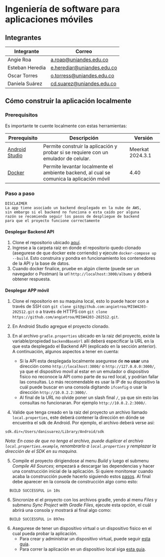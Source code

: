 # Ingeniería de software para aplicaciones móviles

## Integrantes
|Integrante|Correo|
|---|---|
|Angie Roa|a.roap@uniandes.edu.co|
|Esteban Heredia|e.herediar@uniandes.edu.co|
|Oscar Torres|o.torress@uniandes.edu.co|
|Daniela Suárez|cd.suarez@uniandes.edu.co|

## Cómo construir la aplicación localmente

### Prerequisitos
Es importante te cuente localmente con estas herramientas:

|Prerequisito|Descripción|Versión|
|---|---|---|
|[Android Studio](https://developer.android.com/studio)|Permite construir la aplicación y probar si se requiere con un emulador de celular.|Meerkat 2024.3.1|
|[Docker](https://www.docker.com/)|Permite levantar localmente el ambiente backend, al cual se comunica la aplicación móvil|4.40|


### Paso a paso
    DISCLAIMER
    La app tiene asociado un backend desplegado en la nube de AWS, 
    sin embargo si el backend no funciona o esta caído por alguna 
    razón se recomienda seguir los pasos de despliegue de backend 
    para que el proyecto funcione correctamente

#### Desplegar Backend API
1. Clone el repositorio ubicado [aquí](https://github.com/TheSoftwareDesignLab/BackVynils).
2. Ingrese a la carpeta raiz en donde el repositorio quedo clonado (asegurese de que docker este corriendo) y ejecute `docker-compose up --build`. Esto construira y pondra en funcionamiento los contenedores de la API y la base de datos.
3. Cuando docker finalice, pruebe en algún cliente (puede ser un navegador o Postman) la url `http://localhost:3000/albums` y deberá obtener respuesta.

#### Desplegar APP móvil
1. Clone el repositorio en su maquina local, esto lo puede hacer con a través de SSH con `git clone git@github.com:angietroa/MISW4203-202512.git` o a través de HTTPS con `git clone https://github.com/angietroa/MISW4203-202512.git`.

2. En Android Studio agregue el proyecto clonado. 

3. En al archivo `gradle.properties` ubicado en la raiz del proyecto, existe la variable/propiedad `backendBaseUrl` allí deberá especificar la URL en la que esta desplegado el Backend API (explicado en la sección anterior). A continuación, algunos aspectos a tener en cuenta:

   * Si la API esta desplegada localmente asegurese de **no usar** una dirección como `http://localhost:3000/` o `http://127.0.0.0:3000/`, ya que el dispositivo movil al estar en un emulador o dispositivo fisico no reconoce la API como parte de su red local, y podrían fallar las consultas. Lo más recomendable es usar la IP de su dispositivo la cuál puede buscar en una consola digitando `ifconfig` o usar la dirección `http://10.0.2.2:3000/`.
   * Al final de la URL no olvide poner un slash final `/`, ya que sin esto las consultas no funcionaran. Por ejemplo `http://10.0.2.2:3000/`.

4. Valide que tenga creado en la raiz del proyecto un archivo llamado `local.properties`, este deberá contener la dirección en dónde se encuentra el sdk de Android. Por ejemplo, el archivo deberá verse así:

```
sdk.dir=/Users/danisuarez/Library/Android/sdk
```

*Nota: En caso de que no tenga el archivo, puede duplicar el archivo `local.properties.example`, renombrarlo a `local.properties` y remplazar la dirección de el SDK en su maquina.*

5. Compile el proyecto dirigiendose al menu *Build* y luego el submenu *Compile All Sources*; empezará a descargar las dependencias y hacer una construcción inicial de la aplicación. Si quiere monitorear cuando acaba la construcción puede hacerlo siguiendo estos [pasos](https://developer.android.com/studio/run). Al final debe aparecer en la consola de construcción algo como esto:

```
  BUILD SUCCESSFUL in 10s
```

6. Sincronize el el proyecto con los archivos gradle, yendo al menu *Files* y submenu *Sync Project with Gradle Files*, ejecute esta opción, el cuál abrirá una consola y mostrará al final algo como:

```
  BUILD SUCCESSFUL in 897ms
```

6. Asegurese de tener un dispositivo virtual o un dispositivo fisico en el cual pueda probar la aplicación.
    * Para crear y administrar un dispositivo virtual, puede seguir [esta guia](https://developer.android.com/studio/run/managing-avds).
    * Para correr la aplicación en un dispositivo local siga [esta guia](https://developer.android.com/studio/run/device).

